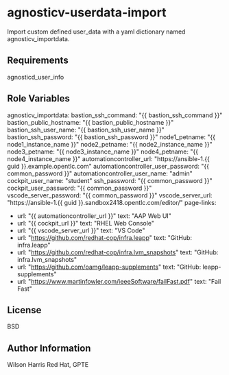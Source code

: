 # agnosticv-userdata-import

Import custom defined user_data with a yaml dictionary named agnosticv_importdata.

## Requirements
agnosticd_user_info

## Role Variables

agnosticv_importdata:
  bastion_ssh_command: "{{ bastion_ssh_command }}"
  bastion_public_hostname: "{{ bastion_public_hostname }}"
  bastion_ssh_user_name: "{{ bastion_ssh_user_name }}"
  bastion_ssh_password: "{{ bastion_ssh_password }}"
  node1_petname: "{{ node1_instance_name }}"
  node2_petname: "{{ node2_instance_name }}"
  node3_petname: "{{ node3_instance_name }}"
  node4_petname: "{{ node4_instance_name }}"
  automationcontroller_url: "https://ansible-1.{{ guid }}.example.opentlc.com"
  automationcontroller_user_password: "{{ common_password }}"
  automationcontroller_user_name: "admin"
  cockpit_user_name: "student"
  ssh_password: "{{ common_password }}"
  cockpit_user_password: "{{ common_password }}"
  vscode_server_password: "{{ common_password }}"
  vscode_server_url: "https://ansible-1.{{ guid }}.sandbox2418.opentlc.com/editor/"
  page-links:
  - url: "{{ automationcontroller_url }}"
    text: "AAP Web UI"
  - url: "{{ cockpit_url }}"
    text: "RHEL Web Console"
  - url: "{{ vscode_server_url }}"
    text: "VS Code"
  - url: "https://github.com/redhat-cop/infra.leapp"
    text: "GitHub: infra.leapp"
  - url: "https://github.com/redhat-cop/infra.lvm_snapshots"
    text: "GitHub: infra.lvm_snapshots"
  - url: "https://github.com/oamg/leapp-supplements"
    text: "GitHub: leapp-supplements"
  - url: "https://www.martinfowler.com/ieeeSoftware/failFast.pdf"
    text: "Fail Fast"

License
-------

BSD

Author Information
------------------
Wilson Harris
Red Hat, GPTE
